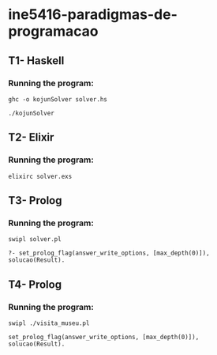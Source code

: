 # ine5416-paradigmas-de-programacao

## T1- Haskell

### Running the program:
```console
ghc -o kojunSolver solver.hs
```
```console
./kojunSolver
```

## T2- Elixir

### Running the program:
```console
elixirc solver.exs 
```

## T3- Prolog

### Running the program:
```console
swipl solver.pl
```
```console
?- set_prolog_flag(answer_write_options, [max_depth(0)]), solucao(Result).
```


## T4- Prolog

### Running the program:
```console
swipl ./visita_museu.pl
```
```console
set_prolog_flag(answer_write_options, [max_depth(0)]), solucao(Result).
```